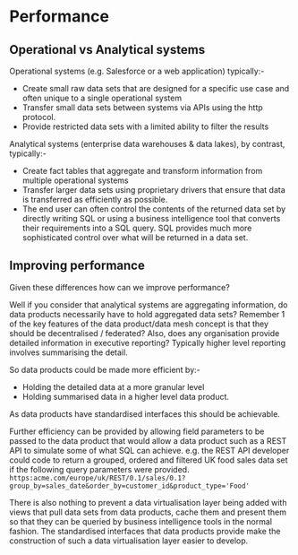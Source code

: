 # Performance

## Operational vs Analytical systems

Operational systems (e.g. Salesforce or a web application) typically:-
* Create small raw data sets that are designed for a specific use case and often unique to a single operational system
* Transfer small data sets between systems via APIs using the http protocol. 
* Provide restricted data sets with a limited ability to filter the results

Analytical systems (enterprise data warehouses & data lakes), by contrast, typically:-
* Create fact tables that aggregate and transform information from multiple operational systems 
* Transfer larger data sets using proprietary drivers that ensure that data is transferred as 
efficiently as possible. 
* The end user can often control the contents of the returned data set by directly 
writing SQL or using a business intelligence tool that converts their requirements into a SQL query. 
SQL provides much more sophisticated control over what will be returned in a data set. 

## Improving performance 

Given these differences how can we improve performance?

Well if you consider that analytical systems are aggregating information, do data products necessarily have to hold aggregated data sets?
Remember 1 of the key features of the data product/data mesh concept is that they should be decentralised / federated?
Also, does any organisation provide detailed information in executive reporting? 
Typically higher level reporting involves summarising the detail. 

So data products could be made more efficient by:- 
* Holding the detailed data at a more granular level
* Holding summarised data in a higher level data product.

As data products have standardised interfaces this should be achievable.

Further efficiency can be provided by allowing field parameters to be passed to the data product that would allow 
a data product such as a REST API to simulate some of what SQL can achieve.
e.g. the REST API developer could code to return a grouped, ordered and filtered UK food sales data set if the following query parameters were provided.
```https:acme.com/europe/uk/REST/0.1/sales/0.1?group_by=sales_date&order_by=customer_id&product_type='Food'```

There is also nothing to prevent a data virtualisation layer being added with views that pull data sets from data products, cache them and 
present them so that they can be queried by business intelligence tools in the normal fashion.
The standardised interfaces that data products provide make the construction of such a data virtualisation layer easier to develop.